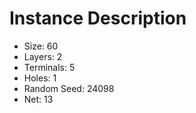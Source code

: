 # Instance Description

* Size: 60
* Layers: 2
* Terminals: 5
* Holes: 1
* Random Seed: 24098
* Net: 13
